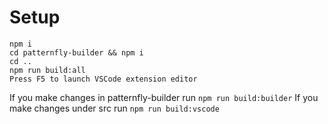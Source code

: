 # Setup

```
npm i
cd patternfly-builder && npm i
cd ..
npm run build:all
Press F5 to launch VSCode extension editor
```

If you make changes in patternfly-builder run `npm run build:builder`
If you make changes under src run `npm run build:vscode`
